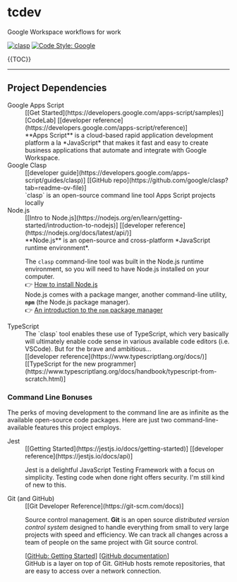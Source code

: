 # tcdev

Google Workspace workflows for work 

[![clasp](https://img.shields.io/badge/built%20with-clasp-4285f4.svg)](https://github.com/google/clasp)
[![Code Style: Google](https://img.shields.io/badge/code%20style-google-blueviolet.svg)](https://github.com/google/gts)

{{TOC}}

***

## Project Dependencies

<dl>
<dt>Google Apps Script</dt>
<dd>[[Get Started](https://developers.google.com/apps-script/samples)] [CodeLab] [[developer reference](https://developers.google.com/apps-script/reference)]<br />
**Apps Script** is a cloud-based rapid application development platform a la *JavaScript* that makes it fast and easy to create business applications that automate and integrate with Google Workspace.</dd>

<dt>Google Clasp</dt>
<dd>[[developer guide](https://developers.google.com/apps-script/guides/clasp)] [[GitHub repo](https://github.com/google/clasp?tab=readme-ov-file)]<br />
`clasp` is an open-source command line tool Apps Script projects locally</dd>

<dt>Node.js</dt>
<dd> [[Intro to Node.js](https://nodejs.org/en/learn/getting-started/introduction-to-nodejs)] [[developer reference](https://nodejs.org/docs/latest/api/)]<br />
**Node.js** is an open-source and cross-platform *JavaScript runtime environment*.

The `clasp` command-line tool was built in the Node.js runtime environment, so you will need to have Node.js installed on your computer.<br />
👉 [How to install Node.js](https://nodejs.org/en/learn/getting-started/how-to-install-nodejs)<br />
Node.js comes with a package manger, another command-line utility, **`npm`** (the Node.js package manager). <br />
👉 [An introduction to the `npm` package manager](https://nodejs.org/en/learn/getting-started/an-introduction-to-the-npm-package-manager)</dd>

<dt>TypeScript</dt>
<dd>The `clasp` tool enables these use of TypeScript, which very basically will ultimately enable code sense in various available code editors (i.e. VSCode). But for the brave and ambitious…<br />
[[developer reference](https://www.typescriptlang.org/docs/)] [[TypeScript for the new programmer](https://www.typescriptlang.org/docs/handbook/typescript-from-scratch.html)]</dd>

<h3>Command Line Bonuses</h2>
<p>The perks of moving development to the command line are as infinite as the available open-source code packages. Here are just two command-line-available features this project employs.

<dt>Jest</dt>
<dd>[[Getting Started](https://jestjs.io/docs/getting-started)] [[developer reference](https://jestjs.io/docs/api)]<br />

Jest is a delightful JavaScript Testing Framework with a focus on simplicity. Testing code when done right offers security. I'm still kind of new to this.</dd>

<dt>Git (and GitHub)</dt>
<dd>[[Git Developer Reference](https://git-scm.com/docs)]<br />

Source control management. **Git** is an open source *distributed version control system* designed to handle everything from small to very large projects with speed and efficiency. We can track all changes across a team of people on the same project with Git source control.<br />

[[GitHub: Getting Started](https://docs.github.com/en/get-started)] [[GitHub documentation](https://docs.github.com/en)]<br />
GitHub is a layer on top of Git. GitHub hosts remote repositories, that are easy to access over a network connection.<br />
</dd></dl>
